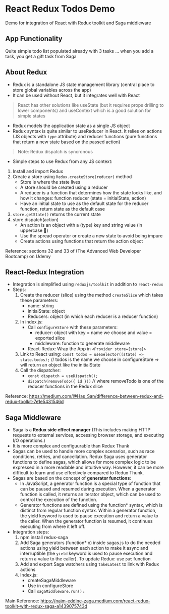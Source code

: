 # React Redux Todos Demo

Demo for integration of React with Redux toolkit and Saga middleware

## App Functionality

Quite simple todo list populated already with 3 tasks ... when you add a task, you get a gift task from Saga

## About Redux

* Redux is a standalone JS state management library (central place to store global variables across the app)
* It can be used without React, but it integrates well with React
> React has other solutions like useState (but it requires props drilling to lower components) and useContext which is a good solution for simple states
* Redux models the application state as a single JS object
* Redux syntax is quite similar to useReducer in React. It relies on actions (JS objects with `type` attribute) and reducer functions (pure functions that return a new state based on the passed action)
> Note: Redux dispatch is syncronous
* Simple steps to use Redux from any JS context:
1. Install and import Redux
2. Create a store using `Redux.createStore(reducer)` method
    * Store is where the state lives
    * A store should be created using a reducer
    * A reducer is a function that determines how the state looks like, and how it changes: function reducer (state = initialState, action)
    * Have an initial state to use as the default state for the reducer function, return state as the default case
3. `store.getState()` returns the current state
4. store.dispatch(action)
    * An action is an object with a (type) key and string value (in uppercase 🙂)
    * Use the spread operator or create a new state to avoid being impure
    * Create actions using functions that return the action object

Reference: sections 32 and 33 of (The Advanced Web Developer Bootcamp) on Udemy

## React-Redux Integration

* Integration is simplified using `reduxjs/toolkit` in addition to `react-redux`
* Steps:
    1. Create the reducer (slice) using the method `createSlice` which takes these parameters:
        * name: string
        * initialState: object
        * Reducers: object (in which each reducer is a reducer function)
    2. In index.js:
        * Call `configureStore` with these parameters:
            * reducer: object with key = name we choose and value = exported slice
            * middleware: function to generate middleware
        * React-Redux: Wrap the App in `<Provider store={store}>`
    3. Link to React using: `const todos = useSelector((state) => state.todos);` // todos is the name we choose in configureStore => will return an object like the initialState
    4. Call the dispatcher:
        * `const dispatch = useDispatch();`
        * `dispatch(removeTodo({ id }))` // where removeTodo is one of the reducer functions in the Redux slice

Reference: https://medium.com/@Has_San/difference-between-redux-and-redux-toolkit-7e1e5431546d

## Saga Middleware

* Saga is a **Redux side effect manager** (This includes making HTTP requests to external services, accessing browser storage, and executing I/O operations.)
* It is more complex and configuurable than Redux Thunk
* Sagas can be used to handle more complex scenarios, such as race conditions, retries, and cancellation. Redux Saga uses generator functions to define sagas, which allows for more complex logic to be expressed in a more readable and intuitive way. However, it can be more difficult to learn and use effectively compared to Redux Thunk.
* Sagas are based on the concept of **generator functions**:
    * In JavaScript, a generator function is a special type of function that can be paused and resumed during execution. When a generator function is called, it returns an iterator object, which can be used to control the execution of the function.
    * Generator functions are defined using the function* syntax, which is distinct from regular function syntax. Within a generator function, the yield keyword is used to pause execution and return a value to the caller. When the generator function is resumed, it continues executing from where it left off.
* Integration steps:
    1. npm install redux-saga
    2. Add Saga generators (function* x) inside sagas.js to do the needed actions using yield between each action to make it async and interruptible (the `yield` keyword is used to pause execution and return a value to the caller). To update Redux: use `put` function
    3. Add and export Saga watchers using `takeLatest` to link with Redux actions
    4. Index.js:
        * createSagaMiddleware
        * Use in configureStore
        * Call `sagaMiddleware.run();`

Main Reference: https://najm-eddine-zaga.medium.com/react-redux-toolkit-with-redux-saga-a1439075743d